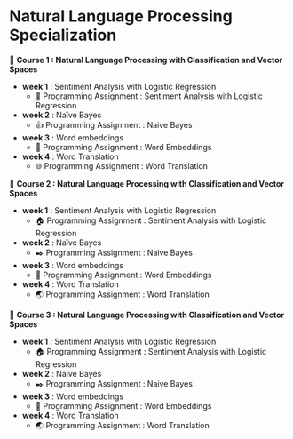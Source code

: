 # Natural Language Processing Specialization
:pushpin: **Course 1 : Natural Language Processing with Classification and Vector Spaces**
- **week 1** : Sentiment Analysis with Logistic Regression
   - :straight_ruler: Programming Assignment : Sentiment Analysis with Logistic Regression
- **week 2** : Naïve Bayes
   - :thumbsup:  Programming Assignment : Naive Bayes
- **week 3** : Word embeddings
   - :book: Programming Assignment : Word Embeddings
- **week 4** : Word Translation
   - :globe_with_meridians: Programming Assignment : Word Translation
      
:pushpin: **Course 2 : Natural Language Processing with Classification and Vector Spaces**
- **week 1** : Sentiment Analysis with Logistic Regression
   - :house: Programming Assignment : Sentiment Analysis with Logistic Regression
- **week 2** : Naïve Bayes
   - :black_nib:  Programming Assignment : Naive Bayes
- **week 3** : Word embeddings
   - :muscle: Programming Assignment : Word Embeddings
- **week 4** : Word Translation
   - :earth_asia: Programming Assignment : Word Translation

:pushpin: **Course 3 : Natural Language Processing with Classification and Vector Spaces**
- **week 1** : Sentiment Analysis with Logistic Regression
   - :house: Programming Assignment : Sentiment Analysis with Logistic Regression
- **week 2** : Naïve Bayes
   - :black_nib:  Programming Assignment : Naive Bayes
- **week 3** : Word embeddings
   - :muscle: Programming Assignment : Word Embeddings
- **week 4** : Word Translation
   - :earth_asia: Programming Assignment : Word Translation
  

